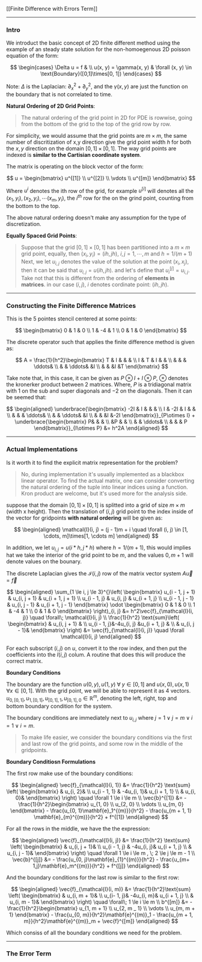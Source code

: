 [[Finite Difference with Errors Term]]

---
### **Intro**

We introduct the basic concept of 2D finite different method using the example of an steady state solution for the non-homoegenous 2D poisson equation of the form: 

$$
\begin{cases}
    \Delta u = f & 
    \\
    u(x, y) = \gamma(x, y) & \forall (x, y) \in \text{Boundary}([0,1]\times[0, 1])
\end{cases}
$$

Note: $\Delta$ is the Laplacian: $\partial_x^2 + \partial_y^2$, and the $\gamma(x,y)$ are just the function on the boundary that is not correlated to time. 

**Natural Ordering of 2D Grid Points**: 

> The natural ordering of the grid point in 2D for PDE is rowwise, going from the bottom of the grid to the top of the grid row by row.

For simplicity, we would assume that the grid points are $m\times m$, the same number of discritization of x,y direction give the grid point width $h$ for both the $x, y$ direction on the domain $[0, 1]\times[0, 1]$. The way grid points are indexed is **similar to the Cartisian coordinate system**. 

The matrix is operating on the block vector of the form: 

$$
u = 
\begin{bmatrix}
    u^{[1]} \\ u^{[2]} \\ \vdots \\ u^{[m]}
\end{bmatrix}
$$

Where $u^{i}$ denotes the ith row of the grid, for example $u^{[i]}$ will denotes all the $(x_1, y_i), (x_2, y_i), \cdots (x_m, y_i)$, the $i^{th}$ row for the on the grind point, counting from the bottom to the top. 

The above natural ordering doesn't make any assumption for the type of discretization. 


**Equally Spaced Grid Points**: 

> Suppose that the grid $[0, 1]\times[0, 1]$ has been partitioned into a $m\times m$ grid point, equally, then $(x_i, y_i) = (ih, jh)$, $i,j= 1, \cdots, m$ and $h = 1/(m + 1)$
> Next, we let $u_{i, j}$ denotes the value of the solution at the point $(x_i, x_j)$, then it can be said that $u_{i, j} = u(ih, jh)$. and let's define that $u^{[j]}_i = u_{i, j}$. Take not that this is different from the ordering of **elements in matrices**. in our case $(i, j)$, $i$ denotes cordinate point: $(ih, jh)$. 


---
### **Constructing the Finite Difference Matrices**

This is the 5 pointes stencil centered at some points: 

$$
\begin{bmatrix}
    0 & 1 & 0
    \\
    1 & -4 & 1
    \\
    0 & 1 & 0
\end{bmatrix}
$$

The discrete operator such that applies the finite difference method is given as: 

$$
A = \frac{1}{h^2}\begin{bmatrix}
    T & I & &  &
    \\
    I & T & I & &
    \\
    & & & \ddots&
    \\
    & & \ddots& &I
    \\
    & & &I &T
\end{bmatrix} 
$$

Take note that, in this case, it can be given as $P\otimes I + I\otimes P$, $\otimes$ denotes the kronerker product between 2 matrices. Where, $P$ is a tridiagonal matrix with $1$ on the sub and super diagonals and $-2$ on the diagonals. Then it can be seemed that: 

$$
\begin{aligned}
    \underbrace{\begin{bmatrix}
        -2I & I & &  &
        \\
        I & -2I & I & &
        \\
        & & & \ddots&
        \\
        & & \ddots& &I
        \\
        & & &I &-2I
    \end{bmatrix}}_{P\otimes I} +
    \underbrace{\begin{bmatrix}
        P& & &  \\
        &P & &  \\
        & & \ddots& \\
        & & & P 
    \end{bmatrix}}_{I\otimes P}
    &= h^2A
\end{aligned}
$$


---
### **Actual Implementations**

Is it worth it to find the explicit matrix representation for the problem? 

> No, during implementation it's usually implemented as a blackbox linear operator. To find the actual matrix, one can consider converting the natural ordering of the tuple into linear indices using a function. Kron product are welcome, but it's used more for the analysis side. 

suppose that the domain $[0, 1]\times[0, 1]$ is splitted into a grid of size $m \times m$ (width x height). Then the translation of $(i, j)$ grid point to the index inside of the vector for gridpoints **with natural ordering** will be given as: 

$$
\begin{aligned}
    \mathcal{I}(i, j) = (j - 1)m + i \quad \forall (i, j) \in [1, \cdots, m]\times[1, \cdots m]
\end{aligned}
$$

In addition, we let $u_{i, j} = u(i*h, j*h)$ where $h = 1/(m + 1)$, this would implies hat we take the interior of the grid point to be $m$, and the values $0, m + 1$ will denote values on the bounary. 

The discrete Laplacian gives the $\mathcal{I}(i, j)$ row of the matrix vector system $A\vec{u} = \vec{f}$

$$
\begin{aligned}
    \sum_{1 \le i, j \le 3}^{}\left(
        \begin{bmatrix}
            u_{i - 1, j + 1} & u_{i, j + 1} & u_{i + 1, j + 1}
            \\
            u_{i - 1, j} & u_{i, j} & u_{i + 1, j}
            \\
            u_{i - 1, j - 1} & u_{i, j - 1} & u_{i + 1, j - 1}
        \end{bmatrix}
        \odot
        \begin{bmatrix}
            0 & 1 & 0
            \\
            1 & -4 & 1
            \\
            0 & 1 & 0
        \end{bmatrix}        
    \right)_{i, j} &= h^2\vec{f}_{\mathcal{I}(i, j)} \quad \forall\; \mathcal{I}(i, j)
    \\ 
    \frac{1}{h^2}
    \text{sum}\left(
        \begin{bmatrix}
            & u_{i, j + 1} & 
            \\
            u_{i - 1, j}&-4u_{i, j} &u_{i + 1, j} &
            \\
            & u_{i, j - 1}& 
        \end{bmatrix}
    \right)
    &=
    \vec{f}_{\mathcal{I}(i, j)} 
    \quad \forall \mathcal{I}(i, j)
\end{aligned}
$$

For each subscript $(i, j)$ on $u$, convert it to the row index, and then put the coefficients into the $I(i, j)$ colum. A routine that does this will produce the correct matrix. 

**Boundary Conditions**

The boundary are the function $u(0, y), u(1, y)\;\forall\; y \in[0, 1]$ and $u(x, 0), u(x, 1)\; \forall x \in[0, 1]$. With the grid point, we will be able to represent it as 4 vectors. $u_{0,[0, 1]}, u_{1, [0, 1]}, u_{[0, 1], 1}, u_{[0, 1], 0}\in\mathbb{R}^m$, denoting the left, right, top and bottom boundary condition for the system. 

The boundary conditions are immediately next to $u_{i, j}$ where $j = 1 \vee j = m \vee i = 1 \vee i = m$. 

> To make life easier, we consider the boundary conditions via the first and last row of the grid points, and some row in the middle of the gridpoints. 

**Boundary Conditiosn Formulations**

The first row make use of the boundary conditions: 

$$
\begin{aligned}
    \vec{f}_{\mathcal{I}(i, 1)} &= 
    \frac{1}{h^2}
    \text{sum}
    \left(
        \begin{bmatrix}
            & u_{i, 2}& 
            \\
            u_{i - 1, 1} & -4u_{i, 1}& u_{i + 1, 1}
            \\
            & u_{i, 0}& 
        \end{bmatrix}
    \right) \quad \forall 1 \le i \le m
    \\
    \vec{b}^{[1]} &= 
    - \frac{1}{h^2}\begin{bmatrix}
        u_{1, 0} \\ u_{2, 0} \\ \vdots \\ u_{m, 0}
    \end{bmatrix}
    - \frac{u_{0, 1}\mathbf{e}_1^{(m)}}{h^2} 
    - \frac{u_{m + 1, 1} \mathbf{e}_{m}^{(m)}}{h^2}
    + f^{[1]}
\end{aligned}
$$

For all the rows in the middle, we have the the expression: 

$$
\begin{aligned}
    \vec{f}_{\mathcal{I}(i, j)} &= 
    \frac{1}{h^2}
    \text{sum}
    \left(
        \begin{bmatrix}
            & u_{i, j + 1}& 
            \\
            u_{i - 1, j} & -4u_{i, j}& u_{i + 1, j}
            \\
            & u_{i, j - 1}& 
        \end{bmatrix}
    \right) \quad \forall 1 \le i \le m , \; 2 \le j \le m - 1
    \\
    \vec{b}^{[j]} &= 
    - \frac{u_{0, j}\mathbf{e}_{1}^{(m)}}{h^2}
    -
    \frac{u_{m+ 1,j}\mathbf{e}_m^{(m)}}{h^2}
    + f^{[j]}
\end{aligned}
$$

And the boundary conditions for the last row is similar to the first row: 

$$
\begin{aligned}
    \vec{f}_{\mathcal{I}(i, m)} &= 
    \frac{1}{h^2}\text{sum}
    \left(
        \begin{bmatrix}
            & u_{i, m + 1}&  \\
            u_{i- 1, j}& -4u_{i, m}&  u_{i + 1, j} \\
            & u_{i, m - 1}&  
        \end{bmatrix}
    \right)
    \quad \forall\; 1 \le i \le m
    \\
    b^{[m]} &= 
    -\frac{1}{h^2}\begin{bmatrix}
        u_{1, m + 1} \\ u_{2, m _ 1} \\ \vdots \\ u_{m, m + 1}
    \end{bmatrix} 
    - \frac{u_{0, m}}{h^2}\mathbf{e}^{(m)}_1 
    - \frac{u_{m + 1, m}}{h^2}\mathbf{e}^{(m)}_m
    + \vec{f}^{[m]}
\end{aligned}
$$

Which consiss of all the boundary conditions we need for the problem. 

---
### **The Error Term**






